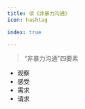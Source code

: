 ```yaml
---
title: 读《非暴力沟通》
icon: hashtag

index: true

---
```


<!-- more -->

> “非暴力沟通”四要素

  * 观察
  * 感受
  * 需求
  * 请求